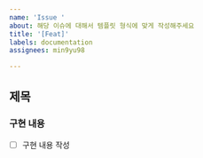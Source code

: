 ```yaml
---
name: 'Issue '
about: 해당 이슈에 대해서 템플릿 형식에 맞게 작성해주세요
title: '[Feat]'
labels: documentation
assignees: min9yu98

---
```


## 제목
### 구현 내용
- [ ] 구현 내용 작성
